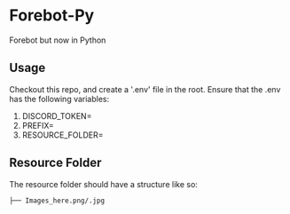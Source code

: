 # Forebot-Py
Forebot but now in Python 

## Usage
Checkout this repo, and create a '.env' file in the root.
Ensure that the .env has the following variables:
1. DISCORD_TOKEN=<YOUR TOKEN HERE>
2. PREFIX=<BOTS PREFIX HERE>
3. RESOURCE_FOLDER=<THE LOCATION TO THE RESOURCE FOLDER>

## Resource Folder
The resource folder should have a structure like so:
```.
├── Images_here.png/.jpg
```